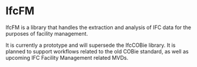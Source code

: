 # IfcFM

IfcFM is a library that handles the extraction and analysis of IFC data for the
purposes of facility management.

It is currently a prototype and will supersede the IfcCOBie library. It is
planned to support workflows related to the old COBie standard, as well as
upcoming IFC Facility Management related MVDs.
